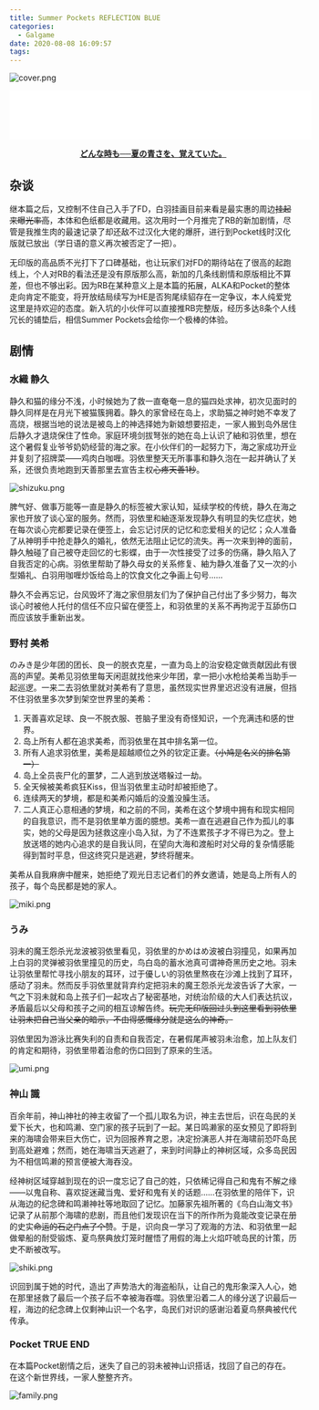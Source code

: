 ```yaml
---
title: Summer Pockets REFLECTION BLUE
categories:
  - Galgame
date: 2020-08-08 16:09:57
tags:
---
```



![cover.png](https://zcoaolas.imfast.io/blog_data/summer-pockets-rb/cover.png)
<!-- more -->

<iframe frameborder="no" border="0" marginwidth="0" marginheight="0" width=530 height=86 src="//music.163.com/outchain/player?type=2&id=1446837301&auto=0&height=66"></iframe>

**<center>[どんな時も──夏の青さを、覚えていた。](https://key.visualarts.gr.jp/summer_rb/)</center>**

## 杂谈

继本篇之后，又控制不住自己入手了FD，白羽挂画目前来看是最实惠的周边~~挂起来曝光率高~~，本体和色纸都是收藏用。这次用时一个月推完了RB的新加剧情，尽管是我推生肉的最速记录了却还敌不过汉化大佬的爆肝，进行到Pocket线时汉化版就已放出（学日语的意义再次被否定了一把）。

无印版的高品质不光打下了口碑基础，也让玩家们对FD的期待站在了很高的起跑线上，个人对RB的看法还是没有原版那么高，新加的几条线剧情和原版相比不算差，但也不够出彩。因为RB在某种意义上是本篇的拓展，ALKA和Pocket的整体走向肯定不能变，将开放结局续写为HE是否狗尾续貂存在一定争议，本人纯爱党这里是持欢迎的态度。新入坑的小伙伴可以直接推RB完整版，经历多达8条个人线冗长的铺垫后，相信Summer Pockets会给你一个极棒的体验。

## 剧情

### 水織 静久

静久和猫的缘分不浅，小时候她为了救一直奄奄一息的猫四处求神，初次见面时的静久同样是在月光下被猫簇拥着。静久的家曾经在岛上，求助猫之神时她不幸发了高烧，根据当地的说法是被岛上的神选择她为新娘想要招走，一家人搬到岛外居住后静久才退烧保住了性命。家庭环境剑拔弩张的她在岛上认识了紬和羽依里，想在这个暑假复业爷爷奶奶经营的海之家。在小伙伴们的一起努力下，海之家成功开业并复刻了招牌菜——鸡肉白咖喱。羽依里整天无所事事和静久泡在一起并确认了关系，还很负责地跑到天善那里去宣告主权~~心疼天善1秒~~。

![shizuku.png](https://zcoaolas.imfast.io/blog_data/summer-pockets-rb/shizuku.png)

脾气好、做事万能等一直是静久的标签被大家认知，延续学校的传统，静久在海之家也开放了谈心室的服务。然而，羽依里和紬逐渐发现静久有明显的失忆症状，她在每次谈心完都要记录在便签上，会忘记讨厌的记忆和恋爱相关的记忆；众人准备了从神明手中抢走静久的婚礼，依然无法阻止记忆的流失。再一次来到神的面前，静久触碰了自己被夺走回忆的七影蝶，由于一次性接受了过多的伤痛，静久陷入了自我否定的心病。羽依里帮助了静久母女的关系修复、紬为静久准备了又一次的小型婚礼、白羽用咖喱炒饭给岛上的饮食文化之争画上句号……

静久不会再忘记，台风毁坏了海之家但朋友们为了保护自己付出了多少努力，每次谈心时被他人托付的信任不应只留在便签上，和羽依里的关系不再拘泥于互舔伤口而应该放手重新出发。

### 野村 美希

のみき是少年团的团长、良一的脱衣克星，一直为岛上的治安稳定做贡献因此有很高的声望。美希见羽依里每天闲逛就找他来少年团，拿一把小水枪给美希当助手一起巡逻。一来二去羽依里就对美希有了意思，虽然现实世界里迟迟没有进展，但挡不住羽依里多次梦到架空世界里的美希：

1. 天善喜欢足球、良一不脱衣服、苍脑子里没有奇怪知识，一个充满违和感的世界。
2. 岛上所有人都在追求美希，而羽依里在其中排名第一位。
3. 所有人追求羽依里，美希是超越顺位之外的钦定正妻。~~（小鸠是名义的排名第一）~~
4. 岛上全员丧尸化的噩梦，二人逃到放送塔躲过一劫。
5. 全天候被美希疯狂Kiss，但当羽依里主动时却被拒绝了。
6. 连续两天的梦境，都是和美希闪婚后的没羞没臊生活。
7. 二人真正心意相通的梦境，和之前的不同，美希在这个梦境中拥有和现实相同的自我意识，而不是羽依里单方面的臆想。美希一直在逃避自己作为孤儿的事实，她的父母是因为拯救这座小岛入狱，为了不连累孩子才不得已为之。登上放送塔的她内心追求的是自我认同，在望向大海和渡船时对父母的复杂情感能得到暂时平息，但这终究只是逃避，梦终将醒来。

美希从自我麻痹中醒来，她拒绝了观光日志记者们的养女邀请，她是岛上所有人的孩子，每个岛民都是她的家人。

![miki.png](https://zcoaolas.imfast.io/blog_data/summer-pockets-rb/miki.png)

### うみ

羽未的魔王怨杀光龙波被羽依里看见，羽依里的かめはめ波被白羽撞见，如果再加上白羽的灵弹被羽依里撞见的历史，鸟白岛的蓄水池真可谓神奇黑历史之地。羽未让羽依里帮忙寻找小朋友的耳环，过于優しい的羽依里熬夜在沙滩上找到了耳环，感动了羽未。然而反手羽依里就背弃约定把羽未的魔王怨杀光龙波告诉了大家，一气之下羽未就和岛上孩子们一起攻占了秘密基地，对统治阶级的大人们表达抗议，矛盾最后以父母和孩子之间的相互谅解告终。~~玩完无印版回过头到这里看到羽依里让羽未把自己当父亲的暗示，不由得感慨缘分就是这么的神奇。~~

羽依里因为游泳比赛失利的自责和自我否定，在暑假尾声被羽未治愈，加上队友们的肯定和期待，羽依里带着治愈的伤口回到了原来的生活。

![umi.png](https://zcoaolas.imfast.io/blog_data/summer-pockets-rb/umi.png)

### 神山 識

百余年前，神山神社的神主收留了一个孤儿取名为识，神主去世后，识在岛民的关爱下长大，也和鸣濑、空门家的孩子玩到了一起。某日鸣濑家的巫女预见了即将到来的海啸会带来巨大伤亡，识为回报养育之恩，决定扮演恶人并在海啸前恐吓岛民到高处避难；然而，她在海啸当天逃避了，来到时间静止的神树区域，众多岛民因为不相信鸣濑的预言便被大海吞没。

经神树区域穿越到现在的识一度忘记了自己的姓，只依稀记得自己和鬼有不解之缘——以鬼自称、喜欢捉迷藏当鬼、爱好和鬼有关的话题……在羽依里的陪伴下，识从海边的纪念碑和鸣濑神社等地取回了记忆。加藤家先祖所著的《鸟白山海文书》记录了从前那个海啸的悲剧，而且他们发现识在当下的所作所为竟能改变记录在册的史实~~命运的石之门点了个赞~~。于是，识向良一学习了观海的方法、和羽依里一起做晕船的耐受锻炼、夏鸟祭典放灯笼时醒悟了用假的海上火焰吓唬岛民的计策，历史不断被改写。

![shiki.png](https://zcoaolas.imfast.io/blog_data/summer-pockets-rb/shiki.png)

识回到属于她的时代，造出了声势浩大的海盗船队，让自己的鬼形象深入人心，她在那里拯救了最后一个孩子后不幸被海吞噬。羽依里沿着二人的缘分送了识最后一程，海边的纪念碑上仅剩神山识一个名字，岛民们对识的感谢沿着夏鸟祭典被代代传承。

### Pocket TRUE END

在本篇Pocket剧情之后，迷失了自己的羽未被神山识搭话，找回了自己的存在。在这个新世界线，一家人整整齐齐。

![family.png](https://zcoaolas.imfast.io/blog_data/summer-pockets-rb/family.png)
